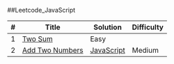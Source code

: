 ##Leetcode_JavaScript

|#     | Title | Solution | Difficulty |
| ---- | ----- | -------- | ---------- |
| 1 | [Two Sum](https://leetcode.com/problems/two-sum/)| Easy |
| 2 | [Add Two Numbers](https://leetcode.com/problems/add-two-numbers/) | [JavaScript]() | Medium |
